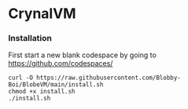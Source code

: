 # CrynalVM
### Installation
First start a new blank codespace by going to https://github.com/codespaces/ 
```
curl -O https://raw.githubusercontent.com/Blobby-Boi/BlobeVM/main/install.sh
chmod +x install.sh
./install.sh
```
